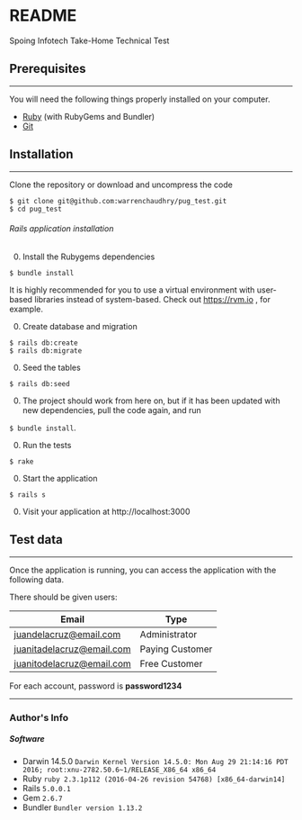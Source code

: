 # README
Spoing Infotech Take-Home Technical Test

## Prerequisites
----
You will need the following things properly installed on your computer.

* [Ruby](http://ruby-lang.org) (with RubyGems and Bundler)
* [Git](http://git-scm.com/)


## Installation
___
Clone the repository or download and uncompress the code

```
$ git clone git@github.com:warrenchaudhry/pug_test.git
$ cd pug_test
```

###### Rails application installation

0. Install the Rubygems dependencies
```
$ bundle install
```

  It is highly recommended for you to use a virtual environment with user-based libraries instead of system-based. Check out https://rvm.io , for example.

0. Create database and migration

  ```
  $ rails db:create
  $ rails db:migrate
  ```

0. Seed the tables

  ```
  $ rails db:seed
  ```

0. The project should work from here on, but if it has been updated with new dependencies, pull the code again, and run

 `$ bundle install`.  

0. Run the tests
```
$ rake
```

0. Start the application
```
$ rails s
```

0. Visit your application at http://localhost:3000

## Test data
---
Once the application is running, you can access the application with the following data.

There should be given users:

| Email                      | Type              |
| -------------------        | ----------------- |
| juandelacruz@email.com     | Administrator     |
| juanitadelacruz@email.com  | Paying Customer   |
| juanitodelacruz@email.com  | Free Customer     |

For each account, password is **password1234**

----
### Author's Info
##### Software
* Darwin  14.5.0 `Darwin Kernel Version 14.5.0: Mon Aug 29 21:14:16 PDT 2016; root:xnu-2782.50.6~1/RELEASE_X86_64 x86_64`
* Ruby `ruby 2.3.1p112 (2016-04-26 revision 54768) [x86_64-darwin14]`
* Rails `5.0.0.1`
* Gem `2.6.7`
* Bundler `Bundler version 1.13.2`
